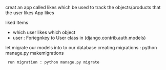 







creat an app called likes which be used to track the objects/products that the user likes
App likes

   liked Items 
   - which user likes which object
   - user : Foriegnkey to User class in (django.contrib.auth.models)


   let migrate our models into to our database
     creating migrations : python manage.py makemigrations 

     run migration : python manage.py migrate
     



